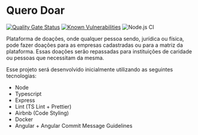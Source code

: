 # Quero Doar

[![Quality Gate Status](https://sonarcloud.io/api/project_badges/measure?project=LucasMonteiroi_quero-doar&metric=alert_status)](https://sonarcloud.io/dashboard?id=LucasMonteiroi_quero-doar)
[![Known Vulnerabilities](https://snyk.io/test/github/LucasMonteiroi/quero-doar/badge.svg?targetFile=api/package.json)](https://snyk.io/test/github/LucasMonteiroi/quero-doar?targetFile=api/package.json)
![Node.js CI](https://github.com/LucasMonteiroi/quero-doar/workflows/Node.js%20CI/badge.svg)

Plataforma de doações, onde qualquer pessoa sendo, jurídica ou física, pode fazer doações para as empresas cadastradas ou para a matriz da plataforma.
Essas doações serão repassadas para instituições de caridade ou pessoas que necessitam da mesma.

Esse projeto será desenvolvido inicialmente utilizando as seguintes tecnologias:
  - Node
  - Typescript
  - Express
  - Lint (TS Lint + Prettier)
  - Airbnb (Code Styling)
  - Docker
  - Angular + Angular Commit Message Guidelines
